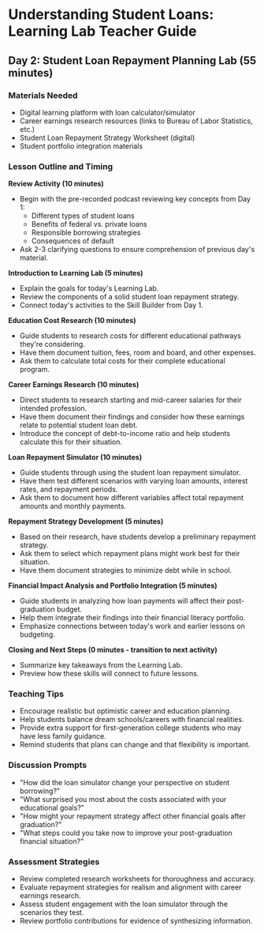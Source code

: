 # Understanding Student Loans: Learning Lab Teacher Guide

## Day 2: Student Loan Repayment Planning Lab (55 minutes)

### Materials Needed

- Digital learning platform with loan calculator/simulator
- Career earnings research resources (links to Bureau of Labor Statistics, etc.)
- Student Loan Repayment Strategy Worksheet (digital)
- Student portfolio integration materials

### Lesson Outline and Timing

**Review Activity (10 minutes)**

- Begin with the pre-recorded podcast reviewing key concepts from Day 1:
  - Different types of student loans
  - Benefits of federal vs. private loans
  - Responsible borrowing strategies
  - Consequences of default
- Ask 2-3 clarifying questions to ensure comprehension of previous day's material.

**Introduction to Learning Lab (5 minutes)**

- Explain the goals for today's Learning Lab.
- Review the components of a solid student loan repayment strategy.
- Connect today's activities to the Skill Builder from Day 1.

**Education Cost Research (10 minutes)**

- Guide students to research costs for different educational pathways they're considering.
- Have them document tuition, fees, room and board, and other expenses.
- Ask them to calculate total costs for their complete educational program.

**Career Earnings Research (10 minutes)**

- Direct students to research starting and mid-career salaries for their intended profession.
- Have them document their findings and consider how these earnings relate to potential student loan debt.
- Introduce the concept of debt-to-income ratio and help students calculate this for their situation.

**Loan Repayment Simulator (10 minutes)**

- Guide students through using the student loan repayment simulator.
- Have them test different scenarios with varying loan amounts, interest rates, and repayment periods.
- Ask them to document how different variables affect total repayment amounts and monthly payments.

**Repayment Strategy Development (5 minutes)**

- Based on their research, have students develop a preliminary repayment strategy.
- Ask them to select which repayment plans might work best for their situation.
- Have them document strategies to minimize debt while in school.

**Financial Impact Analysis and Portfolio Integration (5 minutes)**

- Guide students in analyzing how loan payments will affect their post-graduation budget.
- Help them integrate their findings into their financial literacy portfolio.
- Emphasize connections between today's work and earlier lessons on budgeting.

**Closing and Next Steps (0 minutes - transition to next activity)**

- Summarize key takeaways from the Learning Lab.
- Preview how these skills will connect to future lessons.

### Teaching Tips

- Encourage realistic but optimistic career and education planning.
- Help students balance dream schools/careers with financial realities.
- Provide extra support for first-generation college students who may have less family guidance.
- Remind students that plans can change and that flexibility is important.

### Discussion Prompts

- "How did the loan simulator change your perspective on student borrowing?"
- "What surprised you most about the costs associated with your educational goals?"
- "How might your repayment strategy affect other financial goals after graduation?"
- "What steps could you take now to improve your post-graduation financial situation?"

### Assessment Strategies

- Review completed research worksheets for thoroughness and accuracy.
- Evaluate repayment strategies for realism and alignment with career earnings research.
- Assess student engagement with the loan simulator through the scenarios they test.
- Review portfolio contributions for evidence of synthesizing information.
